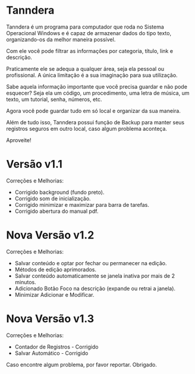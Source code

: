 # Tanndera
Tanndera é um programa para computador que roda no Sistema Operacional Windows e é capaz de armazenar dados do tipo texto, organizando-os da melhor maneira possível. 

Com ele você pode filtrar as informações por categoria, título, link e descrição.

Praticamente ele se adequa a qualquer área, seja ela pessoal ou profissional. A única limitação é a sua imaginação para sua utilização.

Sabe aquela informação importante que você precisa guardar e não pode esquecer? Seja ela um código, um procedimento, uma letra de música, um texto, um tutorial, senha, números, etc.

Agora você pode guardar tudo em só   local e organizar da sua maneira.

Além de tudo isso, Tanndera possui função de Backup para manter seus registros seguros em outro local, caso algum problema aconteça.



Aproveite!


# Versão v1.1

Correções e Melhorias:
 - Corrigido background (fundo preto).
 - Corrigido som de inicialização.
 - Corrigido minimizar e maximizar para barra de tarefas.
 - Corrigido abertura do manual pdf.

# Nova Versão v1.2

Correções e Melhorias:
 - Salvar conteúdo e optar por fechar ou permanecer na edição.
 - Métodos de edição aprimorados.
 - Salvar conteúdo automaticamente se janela inativa por mais de 2 minutos.
 - Adicionado Botão Foco na descrição (expande ou retrai a janela).
 - Minimizar Adicionar e Modificar.

# Nova Versão v1.3

Correções e Melhorias:

 - Contador de Registros - Corrigido
 - Salvar Automático - Corrigido

Caso encontre algum problema, por favor reportar. Obrigado.

